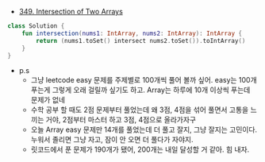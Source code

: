 - [349. Intersection of Two Arrays](https://leetcode.com/problems/intersection-of-two-arrays/description/)

```kotlin
class Solution {
    fun intersection(nums1: IntArray, nums2: IntArray): IntArray {
        return (nums1.toSet() intersect nums2.toSet()).toIntArray()
    }
}
```

- p.s
    - 그냥 leetcode easy 문제를 주제별로 100개씩 풀어 볼까 싶어. easy는 100개 푸는게 그렇게 오래 걸릴까 싶기도 하고. Array는 하루에 10개 이상씩 푸는데 문제가 없네
    - 수학 공부 할 때도 2점 문제부터 풀었는데 왜 3점, 4점을 섞어 풀면서 고통을 느끼는 거야, 2점부터 마스터 하고 3점, 4점으로 올라가자구
    - 오늘 Array easy 문제만 14개를 풀었는데 더 풀고 잘지, 그냥 잘지는 고민이다. 누워서 졸리면 그냥 자고, 잠이 안 오면 더 풀다가 자야지.  
    - 릿코드에서 푼 문제가 190개가 됐어, 200개는 내일 달성할 거 같아. 힘 내자.